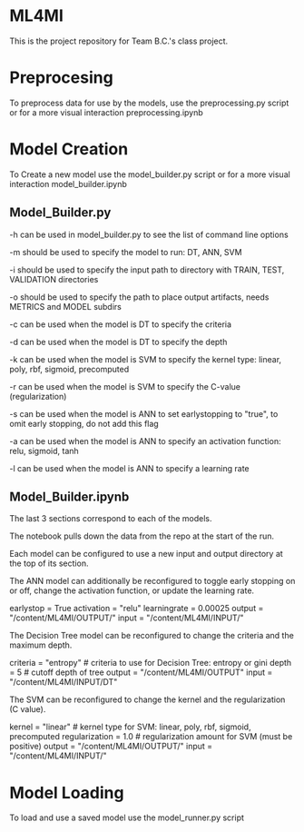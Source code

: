 # ML4MI
This is the project repository for Team B.C.'s class project.

# Preprocesing
To preprocess data for use by the models, use the preprocessing.py script or for a more visual interaction preprocessing.ipynb

# Model Creation
To Create a new model use the model_builder.py script or for a more visual interaction model_builder.ipynb

## Model_Builder.py
-h can be used in model_builder.py to see the list of command line options

-m should be used to specify the model to run: DT, ANN, SVM

-i should be used to specify the input path to directory with TRAIN, TEST, VALIDATION directories

-o should be used to specify the path to place output artifacts, needs METRICS and MODEL subdirs

-c can be used when the model is DT to specify the criteria

-d can be used when the model is DT to specify the depth

-k can be used when the model is SVM to specify the kernel type: linear, poly, rbf, sigmoid, precomputed

-r can be used when the model is SVM to specify the C-value (regularization)

-s can be used when the model is ANN to set earlystopping to "true", to omit early stopping, do not add this flag

-a can be used when the model is ANN to specify an activation function: relu, sigmoid, tanh

-l can be used when the model is ANN to specify a learning rate


## Model_Builder.ipynb
The last 3 sections correspond to each of the models. 

The notebook pulls down the data from the repo at the start of the run.

Each model can be configured to use a new input and output directory at the top of its section.

The ANN model can additionally be reconfigured to toggle early stopping on or off, change the activation function, or update the learning rate.

earlystop = True
activation = "relu"
learningrate = 0.00025
output = "/content/ML4MI/OUTPUT/"
input = "/content/ML4MI/INPUT/"

The Decision Tree model can be reconfigured to change the criteria and the maximum depth.

criteria = "entropy" # criteria to use for Decision Tree: entropy or gini
depth = 5 # cutoff depth of tree
output = "/content/ML4MI/OUTPUT"
input = "/content/ML4MI/INPUT/DT"

The SVM can be reconfigured to change the kernel and the regularization (C value). 

kernel = "linear"  # kernel type for SVM: linear, poly, rbf, sigmoid, precomputed
regularization = 1.0 # regularization amount for SVM (must be positive)
output = "/content/ML4MI/OUTPUT/"
input = "/content/ML4MI/INPUT/"

# Model Loading
To load and use a saved model use the model_runner.py script
